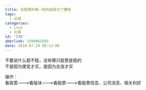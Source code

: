```yaml
---
title: 买股票的唯一目的就是为了赚钱
tags:
  - 点滴
categories:
  - Live
  - 点滴
id: '336'
abbrlink: 2394062503
date: 2010-07-29 09:13:00
---
```


不要说什么稳不稳，没有哪只股票是稳的  
不是因为便宜才买，是因为会涨才买  
  
操作：  
看政策--->看版块--->看股票--->看股票信息、公司消息、相关利好